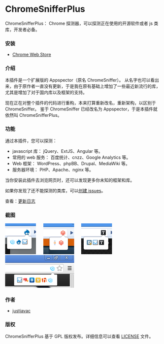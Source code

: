 ChromeSnifferPlus
=================

ChromeSnifferPlus： Chrome 探测器，可以探测正在使用的开源软件或者 js 类库，开发者必备。

### 安装

- [Chrome Web Store](https://chrome.google.com/webstore/detail/chrome-sniffer-plus/fhhdlnnepfjhlhilgmeepgkhjmhhhjkh)

### 介绍

本插件是一个扩展版的 Appspector（原名 ChromeSniffer）。
从名字也可以看出来，由于原作者一直没有更新，于是我在原有基础上增加了一些最近新流行的库，尤其是增加了对于国内库以及框架的支持。

现在正在对整个插件的代码进行重构，本来打算重新改名，重新架构，以区别于 ChromeSniffer。
鉴于 ChromeSniffer 已经改名为 Appspector，于是本插件就依然叫 ChromeSnifferPlus。

### 功能

通过本插件，您可以探测：

- javascript 库： jQuery、ExtJS、Angular 等。
- 常用的 web 服务： 百度统计、cnzz、Google Analytics 等。
- Web 框架： WordPress、phpBB、Drupal、MediaWiki 等。
- 服务器环境： PHP、Apache、nginx 等。

当你安装此插件去浏览网页时，还可以发现更多你未知的框架和库。

如果你发现了还不能探测的类库，可以[创建 issues](https://github.com/justjavac/ChromeSnifferPlus/issues)。

查看：[更新日志](./changelog.md)

### 截图

![ChromeSnifferPlus效果截图](./screenshot/shot1.png) &nbsp;&nbsp;&nbsp;&nbsp;
![ChromeSnifferPlus效果截图](./screenshot/shot2.png) &nbsp;&nbsp;&nbsp;&nbsp;
![ChromeSnifferPlus效果截图](./screenshot/shot3.png) &nbsp;&nbsp;&nbsp;&nbsp;
![ChromeSnifferPlus效果截图](./screenshot/shot4.png) 

### 作者

 - [justjavac](https://github.com/justjavac)

### 版权

ChromeSnifferPlus 基于 GPL 版权发布。详细信息可以查看 [LICENSE](./LICENSE) 文件。